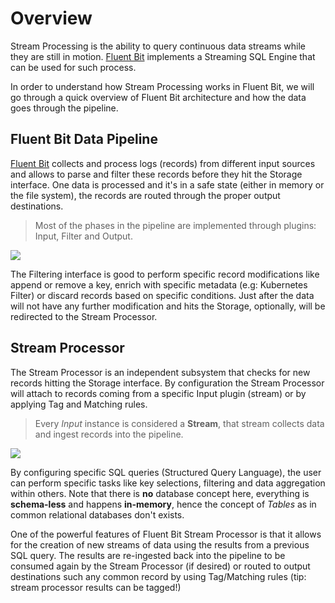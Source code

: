 # Overview

Stream Processing is the ability to query continuous data streams while they are still in motion. [Fluent Bit](https://fluentbit.io) implements a Streaming SQL Engine that can be used for such process.

In order to understand how Stream Processing works in Fluent Bit, we will go through a quick overview of Fluent Bit architecture and how the data goes through the pipeline.

## Fluent Bit Data Pipeline

[Fluent Bit](https://fluentbit.io) collects and process logs (records) from different input sources and allows to parse and filter these records before they hit the Storage interface. One data is processed and it's in a safe state (either in memory or the file system), the records are routed through the proper output destinations.

> Most of the phases in the pipeline are implemented through plugins: Input, Filter and Output.

![](../imgs/flb_pipeline.png)

The Filtering interface is good to perform specific record modifications like append or remove a key, enrich with specific metadata (e.g: Kubernetes Filter) or discard records based on specific conditions. Just after the data will not have any further modification and hits the Storage, optionally, will be redirected to the Stream Processor.

## Stream Processor 

The Stream Processor is an independent subsystem that checks for new records hitting the Storage interface. By configuration the Stream Processor will attach to records coming from a specific Input plugin (stream) or by applying Tag and Matching rules.

>  Every _Input_ instance is considered a __Stream__, that stream collects data and ingest records into the pipeline. 

![](../imgs/flb_pipeline_sp.png)

By configuring specific SQL queries (Structured Query Language), the user can perform specific tasks like key selections, filtering and data aggregation within others. Note that there is __no__ database concept here, everything is **schema-less** and happens **in-memory**, hence the concept of _Tables_ as in common relational databases don't exists. 

One of the powerful features of Fluent Bit Stream Processor is that it allows for the creation of new streams of data using the results from a previous SQL query. The results are re-ingested back into the pipeline to be consumed again by the Stream Processor (if desired) or routed to output destinations such any common record by using Tag/Matching rules (tip: stream processor results can be tagged!)

